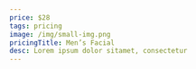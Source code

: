 ```yaml
---
price: $28
tags: pricing
image: /img/small-img.png
pricingTitle: Men’s Facial
desc: Lorem ipsum dolor sitamet, consectetur
---
```


